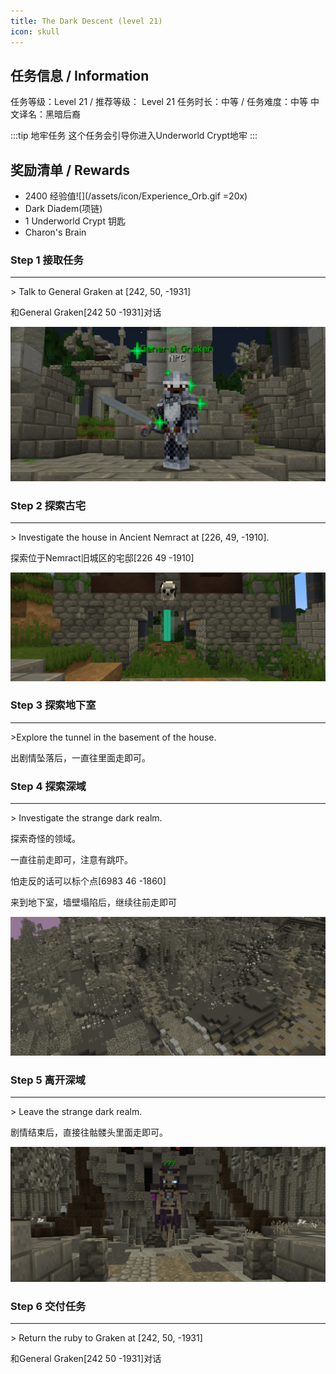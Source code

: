 ```yaml
---
title: The Dark Descent (level 21)
icon: skull
---
```


## 任务信息 / Information
任务等级：Level 21 / 推荐等级： Level 21
任务时长：中等 / 任务难度：中等
中文译名：黑暗后裔

:::tip 地牢任务
这个任务会引导你进入Underworld Crypt地牢
:::

## 奖励清单 / Rewards

+ 2400 经验值![](/assets/icon/Experience_Orb.gif =20x)
+ Dark Diadem(项链)
+ 1 Underworld Crypt 钥匙
+ Charon's Brain

### Step 1 接取任务
---
\> Talk to General Graken at [242, 50, -1931]

和<NPC>General Graken</NPC><CC>[242 50 -1931]</CC>对话

![](/assets/img/lv21-1.png)

### Step 2 探索古宅
---
\> Investigate the house in Ancient Nemract at [226, 49, -1910].

探索位于Nemract旧城区的宅邸<CC>[226 49 -1910]</CC>

![](/assets/img/lv21-2.png)

### Step 3 探索地下室
---
\>Explore the tunnel in the basement of the house.

出剧情坠落后，一直往里面走即可。


### Step 4 探索深域
--- 
\> Investigate the strange dark realm.

探索奇怪的领域。

一直往前走即可，注意有跳吓。

怕走反的话可以标个点<CC>[6983 46 -1860]</CC>

来到地下室，墙壁塌陷后，继续往前走即可

![](/assets/img/lv21-3.png)

### Step 5 离开深域
---
\> Leave the strange dark realm.

剧情结束后，直接往骷髅头里面走即可。

![](/assets/img/lv21-4.png)

### Step 6 交付任务
--- 
\> Return the ruby to Graken at [242, 50, -1931]

和<NPC>General Graken</NPC><CC>[242 50 -1931]</CC>对话




